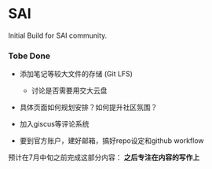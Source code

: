 # SAI

Initial Build for SAI community.

### Tobe Done

- 添加笔记等较大文件的存储 (Git LFS)
    - 讨论是否需要用交大云盘

- 具体页面如何规划安排？如何提升社区氛围？

- 加入giscus等评论系统

- 要到官方账户，建好邮箱，搞好repo设定和github workflow

预计在7月中旬之前完成这部分内容：
    **之后专注在内容的写作上**

